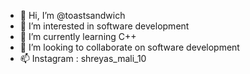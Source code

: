 - 👋 Hi, I’m @toastsandwich
- 👀 I’m interested in software development
- 🌱 I’m currently learning C++
- 💞️ I’m looking to collaborate on software development
- 📫 Instagram : shreyas_mali_10

<!---
toastsandwich/toastsandwich is a ✨ special ✨ repository because its `README.md` (this file) appears on your GitHub profile.
You can click the Preview link to take a look at your changes.
--->
